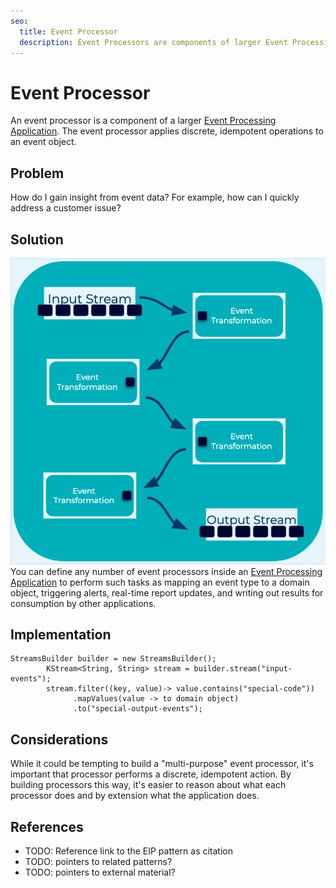 ```yaml
---
seo:
  title: Event Processor
  description: Event Processors are components of larger Event Processing Applications which applies a discrete idempotent operation on an Event. 
---
```


# Event Processor
An event processor is a component of a larger [Event Processing Application](event-processing-application.md).  The event processor applies discrete, idempotent operations to an event object.

## Problem
How do I gain insight from event data? For example, how can I quickly address a customer issue?

## Solution
![event-processor](../img/event-processor.png)
You can define any number of event processors inside an [Event Processing Application](event-processing-application.md) to perform such tasks as mapping an event type to a domain object, triggering alerts, real-time report updates, and writing out results for consumption by other applications.

## Implementation

```
StreamsBuilder builder = new StreamsBuilder();
        KStream<String, String> stream = builder.stream("input-events");
        stream.filter((key, value)-> value.contains("special-code"))
              .mapValues(value -> to domain object)
              .to("special-output-events");
```

## Considerations

While it could be tempting to build a "multi-purpose" event processor, it's important that processor performs a discrete, idempotent action.  By building processors this way, it's easier to reason about what each processor does and by extension what the application does. 


## References
* TODO: Reference link to the EIP pattern as citation
* TODO: pointers to related patterns?
* TODO: pointers to external material?

